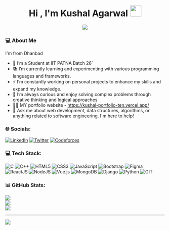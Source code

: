 <h1 align="center"><b>Hi , I'm Kushal Agarwal </b><img src="https://media.giphy.com/media/hvRJCLFzcasrR4ia7z/giphy.gif" width="35"></h1>

<p align="center">
  <a href="https://github.com/kushalag02"><img src="https://readme-typing-svg.herokuapp.com?font=Ubuntu&color=blue&size=24&center=true&vCenter=true&width=600&height=100&lines=Pursuing+B.Tech+(MnC)+From+IIT+Patna,;Passionate+Developer,;ML+Enthusiast,;Constant+Learner+!"></a>
</p>

### 💻 About Me

I'm from Dhanbad

- 🔭 I’m a Student at IIT PATNA Batch 26`
- 📚 I’m currently learning and experimenting with various programming languages and frameworks.
- ⚡ I’m constantly working on personal projects to enhance my skills and expand my knowledge.
- 🤔 I’m always curious and enjoy solving complex problems through creative thinking and logical approaches
- 👨‍💻 MY portfolio website - https://kushal-portfolio-ten.vercel.app/
- 💬 Ask me about web development, data structures, algorithms, or anything related to software engineering. I'm here to help!

### 🌐 Socials:
[![LinkedIn](https://img.shields.io/badge/LinkedIn-%230077B5.svg?logo=linkedin&logoColor=white)](https://www.linkedin.com/in/kushal-agarwal-03868225a/) [![Twitter](https://img.shields.io/badge/Twitter-%231DA1F2.svg?logo=Twitter&logoColor=white)](https://twitter.com/Kushalag02) [![Codeforces](https://img.shields.io/badge/Codeforces-%231DA1F2.svg?logo=Codeforces&logoColor=white)](https://codeforces.com/profile/kushalag02) 

### 💻 Tech Stack:
![C](https://img.shields.io/badge/c-%2300599C.svg?style=for-the-badge&logo=c&logoColor=white) ![C++](https://img.shields.io/badge/c++-%2300599C.svg?style=for-the-badge&logo=c%2B%2B&logoColor=white) ![HTML5](https://img.shields.io/badge/html5-%23E34F26.svg?style=for-the-badge&logo=html5&logoColor=white) ![CSS3](https://img.shields.io/badge/css3-%231572B6.svg?style=for-the-badge&logo=css3&logoColor=white) ![JavaScript](https://img.shields.io/badge/javascript-%23323330.svg?style=for-the-badge&logo=javascript&logoColor=%23F7DF1E) ![Bootstrap](https://img.shields.io/badge/bootstrap-%238511FA.svg?style=for-the-badge&logo=bootstrap&logoColor=white) ![Figma](https://img.shields.io/badge/figma-%23F24E1E.svg?style=for-the-badge&logo=figma&logoColor=white) ![ReactJS](https://img.shields.io/badge/React-%2361DAFB.svg?&style=for-the-badge&logo=react&logoColor=black) ![NodeJS](https://img.shields.io/badge/node.js-6DA55F?style=for-the-badge&logo=node.js&logoColor=white) ![Vue.js](https://img.shields.io/badge/vue.js-%2335495e.svg?style=for-the-badge&logo=vuedotjs&logoColor=%234FC08D) ![MongoDB](https://img.shields.io/badge/MongoDB-%234ea94b.svg?&style=for-the-badge&logo=mongodb&logoColor=white) ![Django](https://img.shields.io/badge/Django-%23092E20.svg?&style=for-the-badge&logo=django&logoColor=white) ![Python](https://img.shields.io/badge/python-3670A0?style=for-the-badge&logo=python&logoColor=ffdd54) ![GIT](https://img.shields.io/badge/Git-fc6d26?style=for-the-badge&logo=git&logoColor=white) 

### 📊 GitHub Stats:
![](https://github-readme-stats.vercel.app/api?username=kushalag02&theme=dark&hide_border=false&include_all_commits=true&count_private=true)<br/>
![](https://github-readme-streak-stats.herokuapp.com/?user=kushalag02&theme=dark&hide_border=false)<br/>
![](https://github-readme-stats.vercel.app/api/top-langs/?username=kushalag02&theme=dark&hide_border=false&include_all_commits=true&count_private=true&layout=compact)

---
[![](https://visitcount.itsvg.in/api?id=kushalag02&icon=0&color=1)](https://visitcount.itsvg.in)

